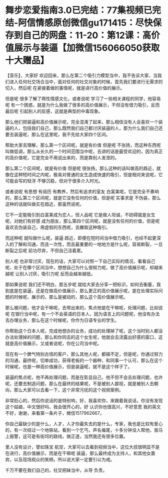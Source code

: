 # 舞步恋爱指南3.0已完结：77集视频已完结-阿信情感原创微信gu171415：尽快保存到自己的网盘：11-20：第12课：高价值展示与装逼【加微信156066050获取十大赠品】

【音乐】，大家好 欢迎回来，那么在第二个吸引力模型当中，我不告诉大家，当我们进入任何社交场合当中，面对任何的社交对象的时候，首先我们要进行无需求的切入，然后呢 在紧接着做的事情呢，就是进行高价值的展示。

但是呢 很多了解了两性情感文化，或者说呢 学习了一些相关课程的同学，他容易呢 有一个困惑，就是为什么我做了很多的高价值展示，不但没有借力吸引，反而最后呢 引起别人的反感，这就是典型的中毒现象。

那么他们把装逼和高价值展示呢，完全混淆了起来，那么相信没有人会喜欢一个装逼的人，包括我们自己，那么既然我们自己都讨厌装逼的人，那为什么我们自己还要去装逼呢，那么在这里呢，我不先给大家四个区间。

帮助大家去理解，那么第一个区间呢，就是有价值 但是呢 不张扬，而这种东西呢 叫做低调，那么从长久的一个时间范围当中呢，去讲的话是最受欢迎的，因为真正的高价值呢，它是完全不用说出来的，而是靠别人发泄的。

那么第二个区间呢，就是有价值 但是呢 很张扬，那么这种的话叫做高的趋近，就像在这种短时间之内呢，极易对普通的女生造成快速的吸引，但是相对来说呢，它可能会写的轻浮 不够沉稳，但对于很多介入时光。

或者说呢 有思想 有阅历 有教养，然后有追求的室友 白富美呢，它是完全不奏响的，那么第三个区间呢，就是它没有任何的价值，但是呢 实事求是 不伪装，那么这种的话就叫做实在趋近，那虽然说呢。

它不一定能吸引到白富美成为恋人，但人品呢 它是做人坦诚，不妨碍就是女生呢，对她们有好感 成为朋友，那么第四个区间呢，就是没有任何的价值，但是呢 喜欢去伪装自己，用虚假的东西呢，去撇取这种吸引。

而这种呢 就叫做什么呢，装逼 趋近，即便在短时间当中借力吸引，也经不起更深入的了解和沟通，而且一次性，而且最重要的一地地方是什么呢，容易断裂，一旦断裂之后呢 前功尽弃，不但自己活着累。

别人呢 也非常讨厌，现在的话，大家可以对照一下自己实际的情况，看看自己呢，处于在哪个区间当中，想想自己为什么很努力呢，做了高价值展示呢，却越来越呢 让别人讨厌，吸引力呢 反而会越来越低。

那如果说呢 我们还不明白，那五步呢 就给大家去分享一把标识，如何去衡量，我到底是在装逼，还是在做高价值展示，那么更正的高价值展示呢，是在处理实际问题的时候呢，展示的，那么是被动的，那么这个高价值展示呢。

那么被问题，他才会干嘛呢，去带出来的，焦点他是在干嘛呢，处理问题，比如说呢 在银行当中呢，有一个不会英语的日本人，因为语言上的问题呢，他没有办法去办理业务，那么在这个时候呢，你作为日语专业的学生。

你帮助这个日本人呢，完成他想办的业务，成功的处理掉了呢，这个当时别人都没办法处理掉的问题，那么和你同去的这个女生呢，他就会去流露出好感的窗口，这就是高价值展示，又或者说呢，你在公司当中呢。

现在有一个脾气特别古怪的客户，那么其他人呢，都搞不定，但是呢，你通过努力的沟通，最终呢，切单成功，获得老板的一个器种，和同事一个认可，那么在这个时候呢，也是一种高价值展示，但是装逼呢，就不是这个样子了。

装逼的焦点呢，他不再处理问题，而是在彰显自己，他不但不会去处理问题，也许呢，还要去制造问题，那么在最终的结果呢，不是被别人鄙视，就是被别人去朝向，那么大家可以去看一下，这个非常污扰的这个视频案例。

非常贬心的，然后你说话的是特别响，好，我喜欢你，来跟着我说话，你没有发现这个姑娘，中文很好吗，我会很开心的，好 认识你也很高兴，不好意思 我的英文不好，谢谢，来看第一条片子，微信1517962667。

你自己最缺少的是什么，人才，人才你最失去的是什么，专家，我也是比较有爱心的，有一次经过一个地铁站，看到一个乞丐，声名催尾，十多分钟没人帮他，我马上报警，这可是有街坷的路线，做正道，当然我还有很多位置。

里人没有设计，譬如珠宝 航空，大家可以去看到视频当中，这位大叔很明显不是在进行，高价值展示，而是在干嘛呢 装逼，那么最终成为主持人，和其他女嘉宾，以及现场观众的笑柄，所以说大家一定要引以为戒。

千万不要在我们自己的，社交把妹当中，从导 负责。
